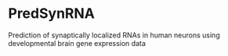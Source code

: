 # PredSynRNA
Prediction of synaptically localized RNAs in human neurons using developmental brain gene expression data
